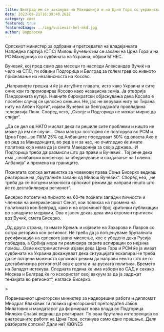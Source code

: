 ```yaml
---
title: Белград им се заканува на Македонија и на Црна Гора со украинска судбина
date: 2023-08-21T16:39:40.263Z
category: свет
featured: true
featuredImage: ../img/vucievic-bel-mkd.jpg
author: Вардарски
---
```

<div class="body_matrix__body__inner"><p>Српскиот министер за одбрана и претседател на владејачката Напредна партија /СПС/ Милош Вучевиќ им се закани на Црна Гора и на РС Македонија со судбината на Украина, објави БГНЕС.</p>

<p>Вучевиќ, кој пред само два месеци го наследи Александар Вучиќ на чело на СПС, ги обвини Подгорица и Белград за голем грев со нивното признавање на независноста на Косово.</p>

<p>„Направивте грешка и ќе ја изгубите главата, исто како Украина и сите оние кои го промовираа Косово како независна земја. Ја отворија Пандорината кутија. Нивните бирократски објаснувања дека Косово е посебен случај се целосно смешни. Не, јас не верувам ниту во Тирана ниту на Албин Курти“, изјави Вучевиќ за белградската провладина телевизија Пинк. Според него, „Скопје и Подгорица не можат мирно да спијат“.</p></div>



<div class="body_matrix__body__inner"><p>„Да се ​​дел од НАТО мислат дека ги решиле сите проблеми и ништо не може да им се случи... Оваа мантра постојано се повторува во РСМ и Црна Гора...во ПКМ 25% од Албанците поседуваат 50% од власта.Ако е во ред за Македонците, во ред е и за нас, но очигледно ќе имате политика која нема да ја смета Македонија за своја држава...И Подгорица треба да размисли што да прави и Вучевиќ . Тој рече дека има „сеалбански консензус за обединување и создавање на Голема Албанија“ и промена на границите.</p>

<p>Познатата српска активистка за човекови права Соња Бисерко веднаш реагираше на „бруталните закани од Милош Вучевиќ“. Според неа, „не треба да се потцени можноста српскиот режим да направи нешто што ќе го дестабилизира регионот“.</p>

<p>Бисерко потсети на писмото на 60-те познати западни личности и членови на американскиот Сенат, кои повикаа на промена на политиката кон Белград, како и на огромниот број критички публикации во западните медиуми. Ова е јасен доказ дека има огромен притисок врз Вучиќ, смета Бисерко.</p>

<p>„Од друга страна, го имате Кремљ и изјавите на Захарова и Лавров со остра реторика кон регионот. Не треба да ја потценуваме бруталната русификација на српското јавно мислење, кое е убедено дека Русија победува, а Србија мора ги реализира своите аспирации со нејзина помош...Овие екстремистички изјави дека Црна Гора и РСМ ќе ја имаат судбината на Украина докажуваат дека ситуацијата ескалира.Не треба да се потцени можноста српскиот режим да направи нешто што ќе го дестабилизира регионот.И ова е целта и на руската политика. Времето на Западот истекува. Следната година ќе има избори во САД и секако Москва и Белград ќе го искористат овој вакуум за да ја задржат тензијата во регионот“, нагласи Бисерко.</p> >

<p>Поранешниот црногорски министер за надворешни работи и дипломат Миодраг Влаховиќ ги повика црногорскиот претседател Јаков Милатовиќ и мандатарот да формираат нова влада во Подгорица Милојко Спајиќ веднаш да реагираат. По оваа брутална интервенција во внатрешните работи на Црна Гора, останува само едно прашање. Дали разбирате српски? Дали не? /BGNES</p></div>